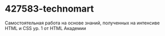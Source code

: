 # 427583-technomart

Самостоятельная работа на основе знаний, полученных на интенсиве HTML и CSS ур. 1 от HTML Академии

